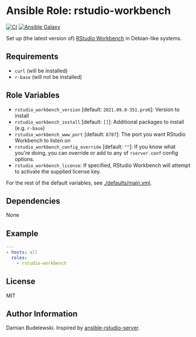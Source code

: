 # Ansible Role: rstudio-workbench

[![CI](https://github.com/Appsilon/ansible-rstudio-workbench/workflows/CI/badge.svg)](https://github.com/Appsilon/ansible-rstudio-workbench/actions/workflows/ci.yml)
[![Ansible Galaxy](https://img.shields.io/badge/ansible--galaxy-appsilon.rstudio_workbench-blue.svg)](https://galaxy.ansible.com/appsilon/rstudio_workbench/)

Set up (the latest version of) [RStudio Workbench](https://www.rstudio.com/products/workbench/) in Debian-like systems.

## Requirements

* `curl` (will be installed)
* `r-base` (will not be installed)

## Role Variables

* `rstudio_workbench_version` [default: `2021.09.0-351.pro6`]: Version to install
* `rstudio_workbench_install` [default: `[]`]: Additional packages to install (e.g. `r-base`)
* `rstudio_workbench_www_port` [default: `8787`]: The port you want RStudio Workbench to listen on
* `rstudio_workbench_config_override` [default: `""`]: If you know what you're doing, you can override or add to any of `rserver.conf` config options.
* `rstudio_workbench_license`: If specified, RStudio Workbench will attempt to activate the supplied license key.

For the rest of the default variables, see
[./defaults/main.yml](./defaults/main.yml).

## Dependencies

None

## Example

```yaml
---
- hosts: all
  roles:
    - rstudio-workbench
```

## License

MIT

## Author Information

Damian Budelewski. Inspired by [ansible-rstudio-server](https://github.com/Oefenweb/ansible-rstudio-server).

